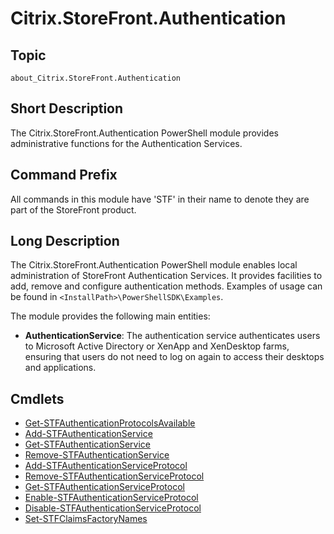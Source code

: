 # Citrix.StoreFront.Authentication

## Topic

`about_Citrix.StoreFront.Authentication`

## Short Description

The Citrix.StoreFront.Authentication PowerShell module provides administrative functions for the Authentication Services. 

## Command Prefix

All commands in this module have 'STF' in their name to denote they are part of the StoreFront product. 

## Long Description

The Citrix.StoreFront.Authentication PowerShell module enables local administration of StoreFront Authentication Services. It provides facilities to add, remove and configure authentication methods. Examples of usage can be found in `<InstallPath>\PowerShellSDK\Examples`. 

The module provides the following main entities: 

- **AuthenticationService**: The authentication service authenticates users to Microsoft Active Directory or XenApp and XenDesktop farms, ensuring that users do not need to log on again to access their desktops and applications. 

## Cmdlets

- [Get-STFAuthenticationProtocolsAvailable](Get-STFAuthenticationProtocolsAvailable.md)
- [Add-STFAuthenticationService](Add-STFAuthenticationService.md)
- [Get-STFAuthenticationService](Get-STFAuthenticationService.md)
- [Remove-STFAuthenticationService](Remove-STFAuthenticationService.md)
- [Add-STFAuthenticationServiceProtocol](Add-STFAuthenticationServiceProtocol.md)
- [Remove-STFAuthenticationServiceProtocol](Remove-STFAuthenticationServiceProtocol.md)
- [Get-STFAuthenticationServiceProtocol](Get-STFAuthenticationServiceProtocol.md)
- [Enable-STFAuthenticationServiceProtocol](Enable-STFAuthenticationServiceProtocol.md)
- [Disable-STFAuthenticationServiceProtocol](Disable-STFAuthenticationServiceProtocol.md)
- [Set-STFClaimsFactoryNames](Set-STFClaimsFactoryNames.md)